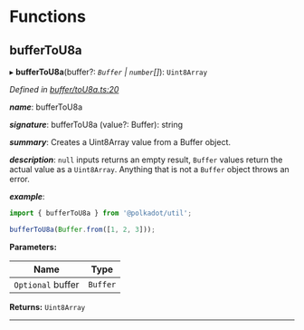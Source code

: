 

# Functions

<a id="buffertou8a"></a>

##  bufferToU8a

▸ **bufferToU8a**(buffer?: *`Buffer` | `number`[]*): `Uint8Array`

*Defined in [buffer/toU8a.ts:20](https://github.com/polkadot-js/common/blob/06cc692/packages/util/src/buffer/toU8a.ts#L20)*

*__name__*: bufferToU8a

*__signature__*: bufferToU8a (value?: Buffer): string

*__summary__*: Creates a Uint8Array value from a Buffer object.

*__description__*: `null` inputs returns an empty result, `Buffer` values return the actual value as a `Uint8Array`. Anything that is not a `Buffer` object throws an error.

*__example__*:   

```javascript
import { bufferToU8a } from '@polkadot/util';

bufferToU8a(Buffer.from([1, 2, 3]));
```

**Parameters:**

| Name | Type |
| ------ | ------ |
| `Optional` buffer | `Buffer` | `number`[] |

**Returns:** `Uint8Array`

___

